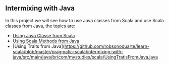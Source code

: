 Intermixing with Java
-----------------------
In this project we will see how to use Java classes from Scala and use Scala classes from Java, the topics are:

* [Using Java Classe from Scala](https://github.com/robsonoduarte/learn-scala/blob/master/pragmatic-scala/intermixing-with-java/src/main/scala/br/com/mystudies/scala/UsingJavaClassesFromScala.scala)
* [Using Scala Methods from Java](https://github.com/robsonoduarte/learn-scala/blob/master/pragmatic-scala/intermixing-with-java/src/main/java/br/com/mystudies/scala/UsingScalaMethodsFromJava.java)
* [Using Traits from Java](https://github.com/robsonoduarte/learn-scala/blob/master/pragmatic-scala/intermixing-with-java/src/main/java/br/com/mystudies/scala/UsingTratisFromJava.java
